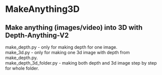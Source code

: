 # MakeAnything3D
## Make anything (images/video) into 3D with Depth-Anything-V2

make_depth.py - only for making depth for one image.  
make_3d.py - only for making one 3d image with depth from make_depth.py.  
make_depth_3d_folder.py - making both depth and 3d image step by step for whole folder.  
